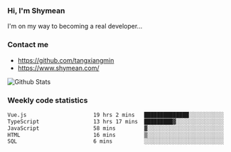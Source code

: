 ### Hi, I'm Shymean

I'm on my way to becoming a real developer...

### Contact me

- <https://github.com/tangxiangmin>
- <https://www.shymean.com/>

![Github Stats](https://github-readme-stats.vercel.app/api?username=tangxiangmin&show_icons=true&theme=dark)


###  Weekly code statistics

<!--START_SECTION:waka-->

```txt
Vue.js                     19 hrs 2 mins   ██████████████░░░░░░░░░░░   55.93 %
TypeScript                 13 hrs 17 mins  █████████▓░░░░░░░░░░░░░░░   39.06 %
JavaScript                 58 mins         ▓░░░░░░░░░░░░░░░░░░░░░░░░   02.88 %
HTML                       16 mins         ▒░░░░░░░░░░░░░░░░░░░░░░░░   00.79 %
SQL                        6 mins          ░░░░░░░░░░░░░░░░░░░░░░░░░   00.30 %
```

<!--END_SECTION:waka-->